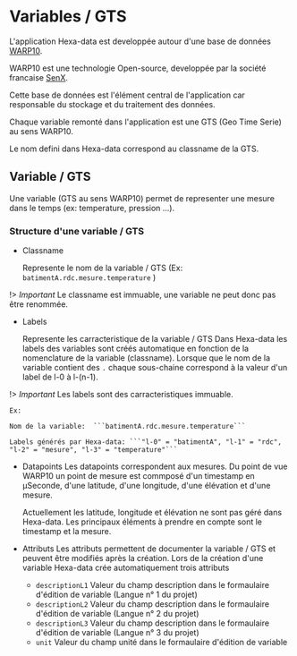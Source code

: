 # Variables / GTS

L'application Hexa-data est developpée autour d'une base de données  [WARP10](https://www.warp10.io/).

WARP10 est une technologie Open-source, developpée par la société francaise [SenX](https://senx.io/).

Cette base de données est l'élément central de l'application car responsable du stockage et du traitement des données.


Chaque variable remonté dans l'application est une GTS (Geo Time Serie) au sens WARP10.

Le nom defini dans Hexa-data correspond au classname de la GTS.

## Variable / GTS

Une variable (GTS au sens WARP10) permet de representer une mesure dans le temps (ex: temperature, pression ...).

### Structure d'une variable / GTS

* Classname

    Represente le nom de la variable / GTS (Ex: ```batimentA.rdc.mesure.temperature``` )

!> _Important_ Le classname est immuable, une variable ne peut donc pas être renommée.

* Labels

    Represente les carracteristique de la variable / GTS
    Dans Hexa-data les labels des variables sont créés automatique en fonction de la nomenclature de la variable (classname). Lorsque que le nom de la variable contient des ```.``` chaque sous-chaine correspond à la valeur d'un label de l-0 à l-(n-1).

!> _Important_ Les labels sont des carracteristiques immuable.

    Ex:

    Nom de la variable:  ```batimentA.rdc.mesure.temperature```

    Labels générés par Hexa-data: ```"l-0" = "batimentA", "l-1" = "rdc", "l-2" = "mesure", "l-3" = "temperature"```

* Datapoints
    Les datapoints correspondent aux mesures. Du point de vue WARP10 un point de mesure est commposé d'un timestamp en µSeconde, d'une latitude, d'une longitude, d'une élévation et d'une mesure.

    Actuellement les latitude, longitude et élévation ne sont pas géré dans Hexa-data. Les principaux éléments à prendre en compte sont le timestamp et la mesure.
* Attributs
    Les attributs permettent de documenter la variable / GTS et peuvent être modifiés après la création.
    Lors de la création d'une variable Hexa-data crée automatiquement trois attributs

    * ```descriptionL1``` Valeur du champ description dans le formaulaire d'édition de variable (Langue n° 1 du projet)
    * ```descriptionL2``` Valeur du champ description dans le formaulaire d'édition de variable (Langue n° 2 du projet)
    * ```descriptionL3``` Valeur du champ description dans le formaulaire d'édition de variable (Langue n° 3 du projet)
    * ```unit``` Valeur du champ unité dans le formaulaire d'édition de variable


